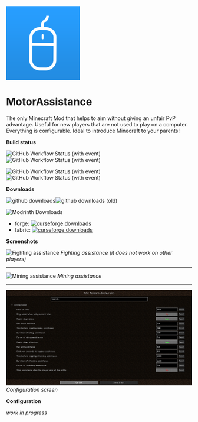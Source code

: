 <img src=".github/assets/motor-assistance-icon.png" alt="drawing" width="200"/>

# MotorAssistance

The only Minecraft Mod that helps to aim without giving an unfair PvP advantage. Useful for new players that are
not used to play on a computer. Everything is configurable. Ideal to introduce Minecraft to your parents!

**Build status**

![GitHub Workflow Status (with event)](https://img.shields.io/github/actions/workflow/status/lilmods/aim-assistance/build-fabric.yml?style=for-the-badge&logo=gradle&label=fabric%20build)![GitHub Workflow Status (with event)](https://img.shields.io/github/actions/workflow/status/lilmods/aim-assistance/release-fabric.yml?style=for-the-badge&logo=flatpak&logoColor=white&label=fabric%20release)

![GitHub Workflow Status (with event)](https://img.shields.io/github/actions/workflow/status/lilmods/aim-assistance/build-forge.yml?style=for-the-badge&logo=gradle&label=forge%20build)![GitHub Workflow Status (with event)](https://img.shields.io/github/actions/workflow/status/lilmods/aim-assistance/release-forge.yml?style=for-the-badge&logo=flatpak&logoColor=white&label=forge%20release)

**Downloads**

![github downloads](https://img.shields.io/github/downloads/lilmods/aim-assistance/total.svg?label=Github%20downloads&logo=github&style=for-the-badge)![github downloads (old)](https://img.shields.io/github/downloads/lilgallon/aimassistancemod/total.svg?label=Github%20downloads%20(old%20repo)&logo=github&style=for-the-badge)

![Modrinth Downloads](https://img.shields.io/modrinth/dt/motor-assistance?style=for-the-badge&logo=modrinth&logoColor=white&label=modrinth%20downloads)

- forge: [![curseforge downloads](http://cf.way2muchnoise.eu/full_399201_downloads.svg)](https://www.curseforge.com/minecraft/mc-mods/aim-assistance)
- fabric: [![curseforge downloads](http://cf.way2muchnoise.eu/full_676747_downloads.svg)](https://www.curseforge.com/minecraft/mc-mods/aim-assistance-fabric)

**Screenshots**

![Fighting assistance](.github/assets/motorassistance-fighting.gif)
_Fighting assistance (it does not work on other players)_

---

![Mining assistance](.github/assets/motorassistance-mining.gif)
_Mining assistance_

---

![MotorAssistance config](.github/assets/motorassistance-config.png)
_Configuration screen_

**Configuration**

_work in progress_
